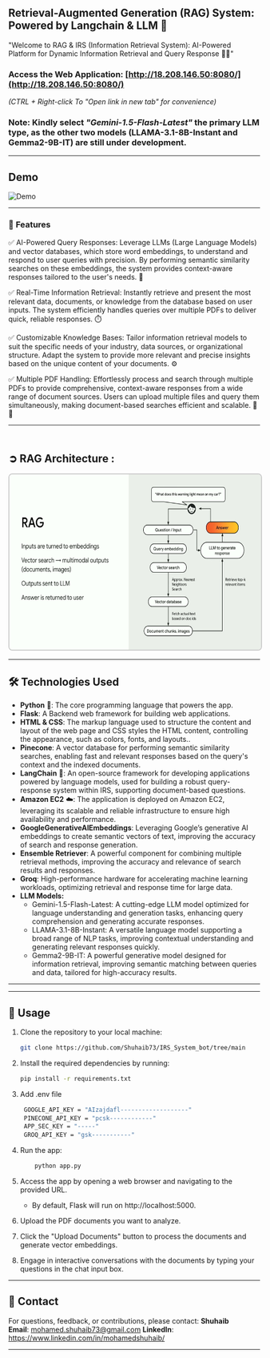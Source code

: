 ## Retrieval-Augmented Generation (RAG) System: Powered by Langchain & LLM 🤖

"Welcome to RAG & IRS (Information Retrieval System): AI-Powered Platform for Dynamic Information Retrieval and Query Response 🧑‍💻"

### **Access the Web Application**:  [http://18.208.146.50:8080/](http://18.208.146.50:8080/) 
_(CTRL + Right-click To "Open link in new tab" for convenience)_

### **Note**: Kindly select *"Gemini-1.5-Flash-Latest"* the primary LLM type, as the other two models (LLAMA-3.1-8B-Instant and Gemma2-9B-IT) are still under development.


---
## Demo 

![Demo](https://github.com/Shuhaib73/IRS_System_bot/blob/main/static/architectures/demo_rag.gif)

----

### 📖 **Features**

✅ AI-Powered Query Responses: Leverage LLMs (Large Language Models) and vector databases, which store word embeddings, to understand and respond to user queries with precision. By performing semantic similarity searches on these embeddings, the system provides context-aware responses tailored to the user's needs. 🤖

✅ Real-Time Information Retrieval: Instantly retrieve and present the most relevant data, documents, or knowledge from the database based on user inputs. The system efficiently handles queries over multiple PDFs to deliver quick, reliable responses. ⏱️

✅ Customizable Knowledge Bases: Tailor information retrieval models to suit the specific needs of your industry, data sources, or organizational structure. Adapt the system to provide more relevant and precise insights based on the unique content of your documents. ⚙️

✅ Multiple PDF Handling: Effortlessly process and search through multiple PDFs to provide comprehensive, context-aware responses from a wide range of document sources. Users can upload multiple files and query them simultaneously, making document-based searches efficient and scalable. 📄📄


---
## <br>**➲ RAG Architecture** :

<img src="https://github.com/Shuhaib73/IRS_System_bot/blob/main/static/architectures/RAG_Google.png" alt="RAG Pipeline" style="width: 750px; height: 350px; border: 2px solid #ccc; border-radius: 8px; display: inline-block; margin-right: 10px;">

----
## 🛠️ **Technologies Used**

- **Python** 🐍: The core programming language that powers the app.  
- **Flask**: A Backend web framework for building web applications.
- **HTML & CSS**: The markup language used to structure the content and layout of the web page and CSS styles the HTML content, controlling the appearance, such as colors, fonts, and layouts..
- **Pinecone**: A vector database for performing semantic similarity searches, enabling fast and relevant responses based on the query's context and the indexed documents.
- **LangChain** 🔗:  An open-source framework for developing applications powered by language models, used for building a robust query-response system within IRS, supporting document-based questions.
- **Amazon EC2** ☁️: The application is deployed on Amazon EC2, leveraging its scalable and reliable infrastructure to ensure high availability and performance.
- **GoogleGenerativeAIEmbeddings**: Leveraging Google’s generative AI embeddings to create semantic vectors of text, improving the accuracy of search and response generation.
- **Ensemble Retriever**: A powerful component for combining multiple retrieval methods, improving the accuracy and relevance of search results and responses.
- **Groq**:  High-performance hardware for accelerating machine learning workloads, optimizing retrieval and response time for large data.
- **LLM Models:**
    - Gemini-1.5-Flash-Latest: A cutting-edge LLM model optimized for language understanding and generation tasks, enhancing query comprehension and generating accurate responses.
    - LLAMA-3.1-8B-Instant: A versatile language model supporting a broad range of NLP tasks, improving contextual understanding and generating relevant responses quickly.
    - Gemma2-9B-IT: A powerful generative model designed for information retrieval, improving semantic matching between queries and data, tailored for high-accuracy results.
----


-----

## 🌟 Usage

1. Clone the repository to your local machine:

   ```bash
   git clone https://github.com/Shuhaib73/IRS_System_bot/tree/main
   
   ```

2. Install the required dependencies by running:
   ```bash
   pip install -r requirements.txt
   ```

3. Add .env file
   ```bash
    GOOGLE_API_KEY = "AIzajdafl-------------------"
    PINECONE_API_KEY = "pcsk------------"
    APP_SEC_KEY = "-----"
    GROQ_API_KEY = "gsk-----------"
   ```


3. Run the app:
   ```bash
       python app.py
   ```

4. Access the app by opening a web browser and navigating to the provided URL.
    - By default, Flask will run on http://localhost:5000.

7. Upload the PDF documents you want to analyze.

8. Click the "Upload Documents" button to process the documents and generate vector embeddings.

9. Engage in interactive conversations with the documents by typing your questions in the chat input box.



----

## 📧 **Contact**

For questions, feedback, or contributions, please contact:  **Shuhaib**  
**Email**: mohamed.shuhaib73@gmail.com
**LinkedIn**: https://www.linkedin.com/in/mohamedshuhaib/

---

